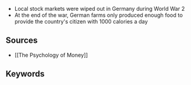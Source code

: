 - Local stock markets were wiped out in Germany during World War 2
- At the end of the war, German farms only produced enough food to provide the country's citizen with 1000 calories a day

## Sources
- [[The Psychology of Money]]

## Keywords
